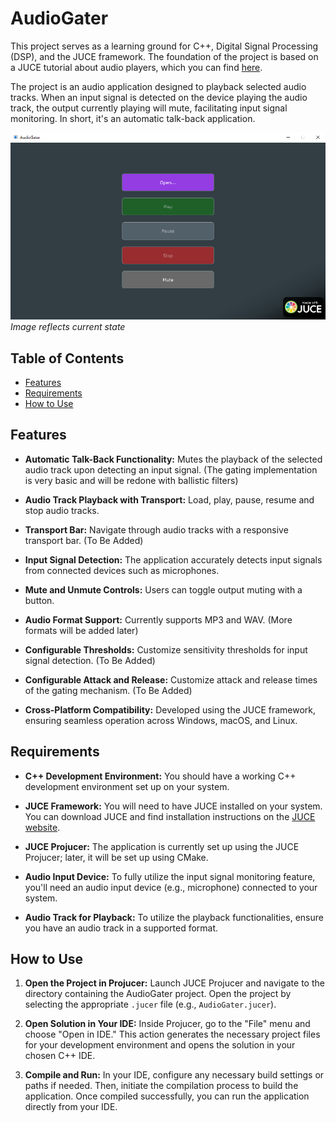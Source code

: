 # AudioGater

This project serves as a learning ground for C++, Digital Signal Processing (DSP), and the JUCE framework. The foundation of the project is based on a JUCE tutorial about audio players, which you can find [here](https://docs.juce.com/master/tutorial_playing_sound_files.html).

The project is an audio application designed to playback selected audio tracks. When an input signal is detected on the device playing the audio track, the output currently playing will mute, facilitating input signal monitoring. In short, it's an automatic talk-back application.

![My Image](img/AudioGaterPreview.png)
_Image reflects current state_

## Table of Contents

- [Features](#features)
- [Requirements](#requirements)
- [How to Use](#how-to-use)

## Features

- **Automatic Talk-Back Functionality:** Mutes the playback of the selected audio track upon detecting an input signal. (The gating implementation is very basic and will be redone with ballistic filters)

- **Audio Track Playback with Transport:** Load, play, pause, resume and stop audio tracks.

- **Transport Bar:** Navigate through audio tracks with a responsive transport bar. (To Be Added)

- **Input Signal Detection:** The application accurately detects input signals from connected devices such as microphones.

- **Mute and Unmute Controls:** Users can toggle output muting with a button.

- **Audio Format Support:** Currently supports MP3 and WAV. (More formats will be added later)

- **Configurable Thresholds:** Customize sensitivity thresholds for input signal detection. (To Be Added)

- **Configurable Attack and Release:** Customize attack and release times of the gating mechanism. (To Be Added)

- **Cross-Platform Compatibility:** Developed using the JUCE framework, ensuring seamless operation across Windows, macOS, and Linux.

## Requirements

- **C++ Development Environment:** You should have a working C++ development environment set up on your system.

- **JUCE Framework:** You will need to have JUCE installed on your system. You can download JUCE and find installation instructions on the [JUCE website](https://juce.com/download/).

- **JUCE Projucer:** The application is currently set up using the JUCE Projucer; later, it will be set up using CMake.

- **Audio Input Device:** To fully utilize the input signal monitoring feature, you'll need an audio input device (e.g., microphone) connected to your system.

- **Audio Track for Playback:** To utilize the playback functionalities, ensure you have an audio track in a supported format.

## How to Use

1. **Open the Project in Projucer:** Launch JUCE Projucer and navigate to the directory containing the AudioGater project. Open the project by selecting the appropriate `.jucer` file (e.g., `AudioGater.jucer`).

2. **Open Solution in Your IDE:** Inside Projucer, go to the "File" menu and choose "Open in IDE." This action generates the necessary project files for your development environment and opens the solution in your chosen C++ IDE.

3. **Compile and Run:** In your IDE, configure any necessary build settings or paths if needed. Then, initiate the compilation process to build the application. Once compiled successfully, you can run the application directly from your IDE.
